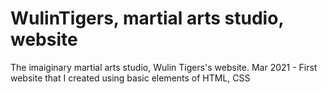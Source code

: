 # WulinTigers, martial arts studio, website
 The imaiginary martial arts studio, Wulin Tigers's website. 
 Mar 2021 - First website that I created using basic elements of HTML, CSS
